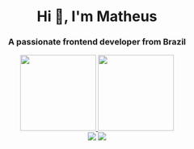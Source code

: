 <h1 align="center">Hi 👋, I'm Matheus</h1>
<h3 align="center">A passionate frontend developer from Brazil</h3>

<div align="center">
  <a href="https://github.com/matheussbacelar">
  <img height="150em" src="https://github-readme-stats.vercel.app/api?username=matheussbacelar&show_icons=true&theme=github_dark"/>
  <img height="150em" src="https://github-readme-stats.vercel.app/api/top-langs/?username=matheussbacelar&layout=compact&langs_count=7&theme=github_dark"/>
</div>

<div align="center">
  <a href="https://twitter.com/matheussbacelar?lang=bg" target="_blank"><img src="https://img.shields.io/badge/Twitter-1DA1F2?style=for-the-badge&logo=twitter&logoColor=white" target="_blank"></a>
    <a href="https://www.linkedin.com/in/matheussbacelar/" target="_blank"><img src="https://img.shields.io/badge/LinkedIn-0077B5?style=for-the-badge&logo=linkedin&logoColor=white" target="_blank"></a>
</div>

